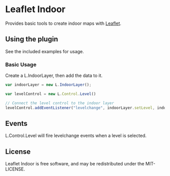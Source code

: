 Leaflet Indoor
=====================

Provides basic tools to create indoor maps with
[Leaflet](http://leafletjs.com).

## Using the plugin

See the included examples for usage.

### Basic Usage

Create a L.IndoorLayer, then add the data to it.

```javascript
var indoorLayer = new L.IndoorLayer();

var levelControl = new L.Control.Level()

// Connect the level control to the indoor layer
levelControl.addEventListener("levelchange", indoorLayer.setLevel, indoorLayer);
```

## Events

L.Control.Level will fire levelchange events when a level is selected.

## License

Leaflet Indoor is free software, and may be redistributed under the
MIT-LICENSE.
